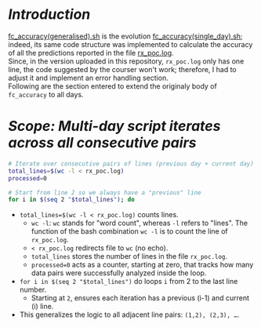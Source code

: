 # ***Introduction***

[fc_accuracy(generalised).sh](https://github.com/MatteoMel1985/Hands-on-Introduction-to-Linux-Commands-and-Shell-Scripting_IBM-Data-Engineering/blob/main/ETL%20Daily%20Weather%20Forecast/fc_accuracy(generalised).sh) is the evolution [fc_accuracy(single_day).sh](https://github.com/MatteoMel1985/Hands-on-Introduction-to-Linux-Commands-and-Shell-Scripting_IBM-Data-Engineering/blob/main/ETL%20Daily%20Weather%20Forecast/fc_accuracy(single_day).sh); indeed, its same code structure was implemented to calculate the accuracy of all the predictions reported in the file [rx_poc.log](https://github.com/MatteoMel1985/Hands-on-Introduction-to-Linux-Commands-and-Shell-Scripting_IBM-Data-Engineering/blob/main/ETL%20Daily%20Weather%20Forecast/rx_poc.log).  
Since, in the version uploaded in this repository, `rx_poc.log` only has one line, the code suggested by the courser won't work; therefore, I had to adjust it and implement an error handling section.  
Following are the section entered to extend the originaly body of `fc_accuracy` to all days.  

# ***Scope: Multi-day script iterates across all consecutive pairs***

```bash
# Iterate over consecutive pairs of lines (previous day + current day)
total_lines=$(wc -l < rx_poc.log)
processed=0

# Start from line 2 so we always have a "previous" line
for i in $(seq 2 "$total_lines"); do
```

* `total_lines=$(wc -l < rx_poc.log)` counts lines.
    * `wc -l`: `wc` stands for "word count", whereas `-l` refers to "lines". The function of the bash combination `wc -l` is to count the line of `rx_poc.log`.
    * `< rx_poc.log` redirects file to `wc` (no echo).
    * `total_lines` stores the number of lines in the file `rx_poc.log`.
    * `processed=0` acts as a counter, starting at zero, that tracks how many data pairs were successfully analyzed inside the loop.
* `for i in $(seq 2 "$total_lines")` do loops `i` from 2 to the last line number.
    * Starting at `2`, ensures each iteration has a previous (i-1) and current (i) line.
* This generalizes the logic to all adjacent line pairs: `(1,2), (2,3), …`.

